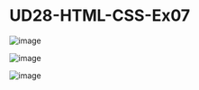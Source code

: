 # UD28-HTML-CSS-Ex07

![image](https://user-images.githubusercontent.com/108835310/187293974-5019f3fa-1a62-465c-a1dc-86526c6e7219.png)

![image](https://user-images.githubusercontent.com/108835310/187293996-2309cae4-40be-4690-8d5d-75b2c852b5f3.png)

![image](https://user-images.githubusercontent.com/108835310/187294012-2a8d6118-3b35-4622-8b7e-5de7d22550f1.png)
